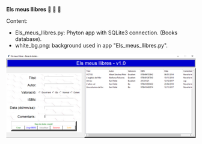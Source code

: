 <B>Els meus llibres</B> :blue_book: :orange_book: :green_book:

Content:
* Els_meus_llibres.py: Phyton app with SQLite3 connection. (Books database).
* white_bg.png: background used in app "Els_meus_llibres.py".

![](images/Els_meus_llibres.png)
